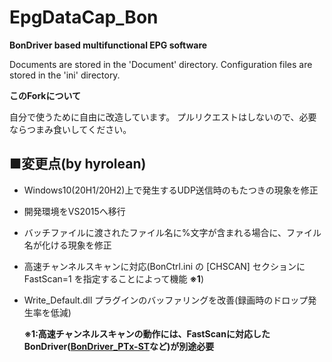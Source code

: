 EpgDataCap_Bon
==============
**BonDriver based multifunctional EPG software**

Documents are stored in the 'Document' directory.
Configuration files are stored in the 'ini' directory.

**このForkについて**

自分で使うために自由に改造しています。
プルリクエストはしないので、必要ならつまみ食いしてください。

## ■変更点(by hyrolean)
- Windows10(20H1/20H2)上で発生するUDP送信時のもたつきの現象を修正
- 開発環境をVS2015へ移行
- バッチファイルに渡されたファイル名に%文字が含まれる場合に、ファイル名が化ける現象を修正
- 高速チャンネルスキャンに対応(BonCtrl.ini の \[CHSCAN\] セクションに FastScan=1 を指定することによって機能 **※1**)
- Write_Default.dll プラグインのバッファリングを改善(録画時のドロップ発生率を低減)

  **※1:高速チャンネルスキャンの動作には、FastScanに対応したBonDriver([BonDriver_PTx-ST](https://github.com/hyrolean/BonDriver_PTx-ST_mod)など)が別途必要**
